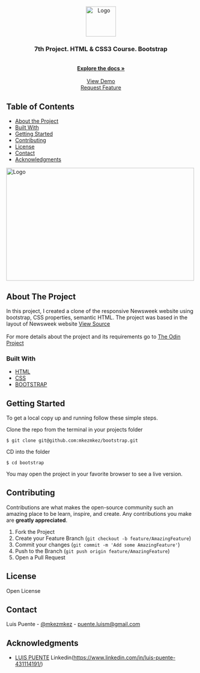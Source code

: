 
<!-- PROJECT SHIELDS -->
<!--
*** I'm using markdown "reference style" links for readability.
*** Reference links are enclosed in brackets [ ] instead of parentheses ( ).
*** See the bottom of this document for the declaration of the reference variables
*** for contributors-url, forks-url, etc. This is an optional, concise syntax you may use.
*** https://www.markdownguide.org/basic-syntax/#reference-style-links
-->
<!-- PROJECT LOGO -->
<br />
<p align="center">
  <a href="https://github.com/mkezmkez/bootstrap">
    <img src="https://github.com/mkezmkez/appleclone/raw/master/assets/microverse-logo.png" alt="Logo" width="80" height="80">
  </a>

  <h3 align="center">7th Project. HTML & CSS3 Course. Bootstrap</h3>

  <p align="center">

<br>
    <a href="https://github.com/mkezmkez/bootstrap"><strong>Explore the docs »</strong></a>
<br>
<br> 
    <a href="https://mkezmkez.github.io/bootstrap/">View Demo</a>
<br> 
    <a href="https://github.com/mkezmkez/bootstrap/issues">Request Feature</a>
  </p>




<!-- TABLE OF CONTENTS -->
## Table of Contents

* [About the Project](#about-the-project)
* [Built With](#built-with)
* [Getting Started](#getting-started)
* [Contributing](#contributing)
* [License](#license)
* [Contact](#contact)
* [Acknowledgments](#acknowledgments)

 <img src="bootstrap.gif" alt="Logo" width="500" height="300">


<!-- ABOUT THE PROJECT -->
## About The Project

In this project, I created a clone of the responsive Newsweek website using bootstrap, CSS properties, semantic HTML. The project was based in the layout of Newsweek  website <a href="https://www.newsweek.com/"> View Source </a>
<br>
<br>
For more details about the project and its requirements go to <a href="https://www.theodinproject.com/courses/html5-and-css3/lessons/using-bootstrap"> The Odin Project</a>

### Built With

* [HTML](https://developer.mozilla.org/en-US/docs/Web/HTML)
* [CSS](https://developer.mozilla.org/en-US/docs/Web/CSS)
* [BOOTSTRAP](https://getbootstrap.com/docs/4.0/utilities/flex/)



<!-- GETTING STARTED -->
## Getting Started

To get a local copy up and running follow these simple steps.

Clone the repo from the terminal in your projects folder
````
$ git clone git@github.com:mkezmkez/bootstrap.git
````
CD into the folder
````
$ cd bootstrap
````
You may open the project in your favorite browser to see a live version.


<!-- CONTRIBUTING -->
## Contributing

Contributions are what makes the open-source community such an amazing place to be learn, inspire, and create. Any contributions you make are **greatly appreciated**.

1. Fork the Project
2. Create your Feature Branch (`git checkout -b feature/AmazingFeature`)
3. Commit your changes (`git commit -m 'Add some AmazingFeature'`)
4. Push to the Branch (`git push origin feature/AmazingFeature`)
5. Open a Pull Request

<!-- LICENSE -->
## License

Open License

<!-- CONTACT -->
## Contact

Luis Puente - [@mkezmkez](https://twitter.com/mkezkmez) - puente.luism@gmail.com

<!-- ACKNOWLEDGMENTS -->
## Acknowledgments

* [LUIS PUENTE](https://github.com/mkezmkez)
Linkedin(https://www.linkedin.com/in/luis-puente-431114191/)
